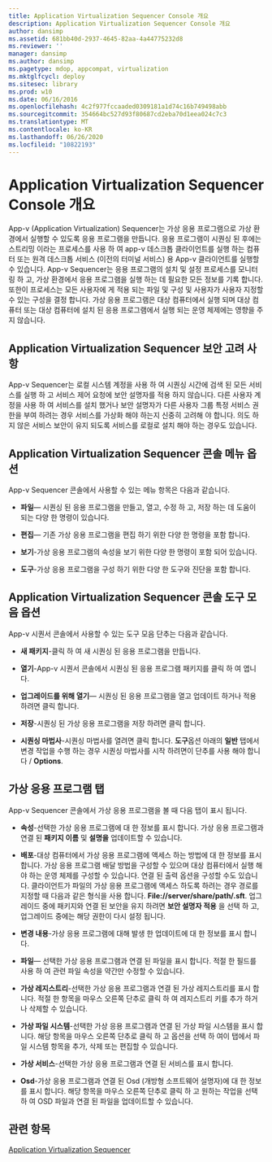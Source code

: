 ```yaml
---
title: Application Virtualization Sequencer Console 개요
description: Application Virtualization Sequencer Console 개요
author: dansimp
ms.assetid: 681bb40d-2937-4645-82aa-4a44775232d8
ms.reviewer: ''
manager: dansimp
ms.author: dansimp
ms.pagetype: mdop, appcompat, virtualization
ms.mktglfcycl: deploy
ms.sitesec: library
ms.prod: w10
ms.date: 06/16/2016
ms.openlocfilehash: 4c2f977fccaaded0309181a1d74c16b749498abb
ms.sourcegitcommit: 354664bc527d93f80687cd2eba70d1eea024c7c3
ms.translationtype: MT
ms.contentlocale: ko-KR
ms.lasthandoff: 06/26/2020
ms.locfileid: "10822193"
---
```

# Application Virtualization Sequencer Console 개요


App-v (Application Virtualization) Sequencer는 가상 응용 프로그램으로 가상 환경에서 실행할 수 있도록 응용 프로그램을 만듭니다. 응용 프로그램이 시퀀싱 된 후에는 스트리밍 이라는 프로세스를 사용 하 여 app-v 데스크톱 클라이언트를 실행 하는 컴퓨터 또는 원격 데스크톱 서비스 (이전의 터미널 서비스) 용 App-v 클라이언트를 실행할 수 있습니다. App-v Sequencer는 응용 프로그램의 설치 및 설정 프로세스를 모니터링 하 고, 가상 환경에서 응용 프로그램을 실행 하는 데 필요한 모든 정보를 기록 합니다. 또한이 프로세스는 모든 사용자에 게 적용 되는 파일 및 구성 및 사용자가 사용자 지정할 수 있는 구성을 결정 합니다. 가상 응용 프로그램은 대상 컴퓨터에서 실행 되며 대상 컴퓨터 또는 대상 컴퓨터에 설치 된 응용 프로그램에서 실행 되는 운영 체제에는 영향을 주지 않습니다.

## Application Virtualization Sequencer 보안 고려 사항


App-v Sequencer는 로컬 시스템 계정을 사용 하 여 시퀀싱 시간에 검색 된 모든 서비스를 실행 하 고 서비스 제어 요청에 보안 설명자를 적용 하지 않습니다. 다른 사용자 계정을 사용 하 여 서비스를 설치 했거나 보안 설명자가 다른 사용자 그룹 특정 서비스 권한을 부여 하려는 경우 서비스를 가상화 해야 하는지 신중히 고려해 야 합니다. 의도 하지 않은 서비스 보안이 유지 되도록 서비스를 로컬로 설치 해야 하는 경우도 있습니다.

## Application Virtualization Sequencer 콘솔 메뉴 옵션


App-v Sequencer 콘솔에서 사용할 수 있는 메뉴 항목은 다음과 같습니다.

-   **파일**— 시퀀싱 된 응용 프로그램을 만들고, 열고, 수정 하 고, 저장 하는 데 도움이 되는 다양 한 명령이 있습니다.

-   **편집**— 기존 가상 응용 프로그램을 편집 하기 위한 다양 한 명령을 포함 합니다.

-   **보기**-가상 응용 프로그램의 속성을 보기 위한 다양 한 명령이 포함 되어 있습니다.

-   **도구**-가상 응용 프로그램을 구성 하기 위한 다양 한 도구와 진단을 포함 합니다.

## Application Virtualization Sequencer 콘솔 도구 모음 옵션


App-v 시퀀서 콘솔에서 사용할 수 있는 도구 모음 단추는 다음과 같습니다.

-   **새 패키지**-클릭 하 여 새 시퀀싱 된 응용 프로그램을 만듭니다.

-   **열기**-App-v 시퀀서 콘솔에서 시퀀싱 된 응용 프로그램 패키지를 클릭 하 여 엽니다.

-   **업그레이드를 위해 열기**— 시퀀싱 된 응용 프로그램을 열고 업데이트 하거나 적용 하려면 클릭 합니다.

-   **저장**-시퀀싱 된 가상 응용 프로그램을 저장 하려면 클릭 합니다.

-   **시퀀싱 마법사**-시퀀싱 마법사를 열려면 클릭 합니다. **도구**옵션 아래의 **일반** 탭에서 변경 작업을 수행 하는 경우 시퀀싱 마법사를 시작 하려면이 단추를 사용 해야 합니다  /  **Options**.

## 가상 응용 프로그램 탭


App-v Sequencer 콘솔에서 가상 응용 프로그램을 볼 때 다음 탭이 표시 됩니다.

-   **속성**-선택한 가상 응용 프로그램에 대 한 정보를 표시 합니다. 가상 응용 프로그램과 연결 된 **패키지 이름** 및 **설명을** 업데이트할 수 있습니다.

-   **배포**-대상 컴퓨터에서 가상 응용 프로그램에 액세스 하는 방법에 대 한 정보를 표시 합니다. 가상 응용 프로그램 배달 방법을 구성할 수 있으며 대상 컴퓨터에서 실행 해야 하는 운영 체제를 구성할 수 있습니다. 연결 된 출력 옵션을 구성할 수도 있습니다. 클라이언트가 파일의 가상 응용 프로그램에 액세스 하도록 하려는 경우 경로를 지정할 때 다음과 같은 형식을 사용 합니다. **File://server/share/path/.sft**. 업그레이드 중에 패키지와 연결 된 보안을 유지 하려면 **보안 설명자 적용** 을 선택 하 고, 업그레이드 중에는 해당 권한이 다시 설정 됩니다.

-   **변경 내용**-가상 응용 프로그램에 대해 발생 한 업데이트에 대 한 정보를 표시 합니다.

-   **파일**— 선택한 가상 응용 프로그램과 연결 된 파일을 표시 합니다. 적절 한 필드를 사용 하 여 관련 파일 속성을 약간만 수정할 수 있습니다.

-   **가상 레지스트리**-선택한 가상 응용 프로그램과 연결 된 가상 레지스트리를 표시 합니다. 적절 한 항목을 마우스 오른쪽 단추로 클릭 하 여 레지스트리 키를 추가 하거나 삭제할 수 있습니다.

-   **가상 파일 시스템**-선택한 가상 응용 프로그램과 연결 된 가상 파일 시스템을 표시 합니다. 해당 항목을 마우스 오른쪽 단추로 클릭 하 고 옵션을 선택 하 여이 탭에서 파일 시스템 항목을 추가, 삭제 또는 편집할 수 있습니다.

-   **가상 서비스**-선택한 가상 응용 프로그램과 연결 된 서비스를 표시 합니다.

-   **Osd**-가상 응용 프로그램과 연결 된 Osd (개방형 소프트웨어 설명자)에 대 한 정보를 표시 합니다. 해당 항목을 마우스 오른쪽 단추로 클릭 하 고 원하는 작업을 선택 하 여 OSD 파일과 연결 된 파일을 업데이트할 수 있습니다.

## 관련 항목


[Application Virtualization Sequencer](application-virtualization-sequencer.md)

 

 





